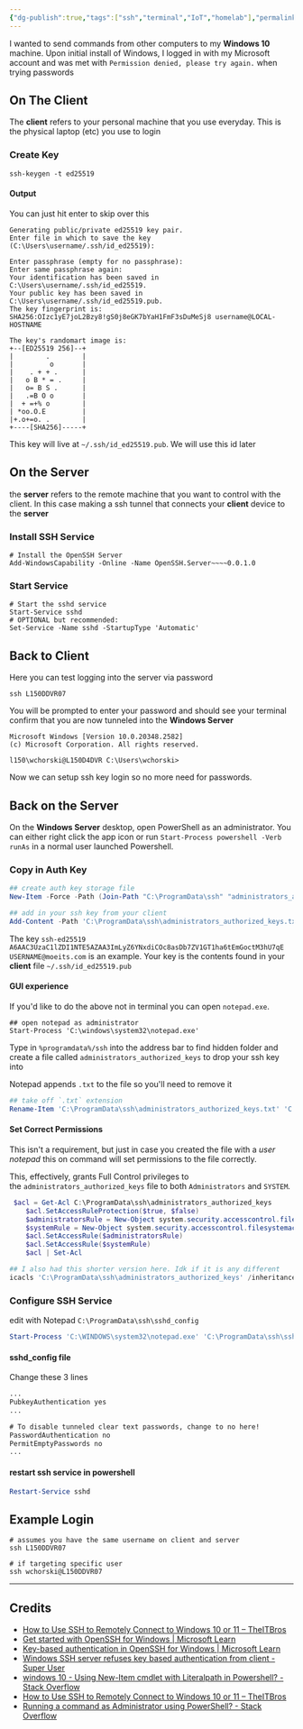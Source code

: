 ```yaml
---
{"dg-publish":true,"tags":["ssh","terminal","IoT","homelab"],"permalink":"/developer/windows-10/ssh-server-and-key-login-linux-mac-client-to-windows-server/","dgPassFrontmatter":true}
---
```


I wanted to send commands from other computers to my **Windows 10** machine. Upon initial install of Windows, I logged in with my Microsoft account and was met with `Permission denied, please try again.` when trying passwords

## On The Client
The **client** refers to your personal machine that you use everyday. This is the physical laptop (etc) you use to login
### Create Key
```shell
ssh-keygen -t ed25519
```

#### Output
You can just hit enter to skip over this
```output
Generating public/private ed25519 key pair.
Enter file in which to save the key (C:\Users\username/.ssh/id_ed25519):

Enter passphrase (empty for no passphrase):
Enter same passphrase again:
Your identification has been saved in C:\Users\username/.ssh/id_ed25519.
Your public key has been saved in C:\Users\username/.ssh/id_ed25519.pub.
The key fingerprint is:
SHA256:OIzc1yE7joL2Bzy8!gS0j8eGK7bYaH1FmF3sDuMeSj8 username@LOCAL-HOSTNAME

The key's randomart image is:
+--[ED25519 256]--+
|        .        |
|         o       |
|    . + + .      |
|   o B * = .     |
|   o= B S .      |
|   .=B O o       |
|  + =+% o        |
| *oo.O.E         |
|+.o+=o. .        |
+----[SHA256]-----+
```

This key will live at `~/.ssh/id_ed25519.pub`. We will use this id later
## On the Server
the **server** refers to the remote machine that you want to control with the client. In this case making a ssh tunnel that connects your **client** device to the **server**
### Install SSH Service
```shell
# Install the OpenSSH Server 
Add-WindowsCapability -Online -Name OpenSSH.Server~~~~0.0.1.0
```
### Start Service
```shell
# Start the sshd service 
Start-Service sshd 
# OPTIONAL but recommended: 
Set-Service -Name sshd -StartupType 'Automatic'
```

## Back to Client
Here you can test logging into the server via password
```shell
ssh L150DDVR07
```

You will be prompted to enter your password and should see your terminal confirm that you are now tunneled into the **Windows Server**

```shell
Microsoft Windows [Version 10.0.20348.2582]
(c) Microsoft Corporation. All rights reserved.

l150\wchorski@L150D4DVR C:\Users\wchorski>
```

Now we can setup ssh key login so no more need for passwords.
## Back on the Server
On the **Windows Server** desktop, open PowerShell as an administrator. You can either right click the app icon or run `Start-Process powershell -Verb runAs` in a normal user launched Powershell.
### Copy in Auth Key

```powershell
## create auth key storage file
New-Item -Force -Path (Join-Path "C:\ProgramData\ssh" "administrators_authorized_keys")

## add in your ssh key from your client
Add-Content -Path 'C:\ProgramData\ssh\administrators_authorized_keys.txt' -Value "ssh-ed25519 A6AAC3UzaC1lZDI1NTE5AZAA3ImLyZ6YNxdiCOc8asDb7ZV1GT1ha6tEmGoctM3hU7qE USERNAME@moeits.com"
```

The key `ssh-ed25519 A6AAC3UzaC1lZDI1NTE5AZAA3ImLyZ6YNxdiCOc8asDb7ZV1GT1ha6tEmGoctM3hU7qE USERNAME@moeits.com` is an example. Your key is the contents found in your **client** file ``~/.ssh/id_ed25519.pub``

#### GUI experience
If you'd like to do the above not in terminal you can open `notepad.exe`. 
```
## open notepad as administrator
Start-Process 'C:\windows\system32\notepad.exe'
```

Type in `%programdata%/ssh` into the address bar to find hidden folder and create a file called `administrators_authorized_keys` to drop your ssh key into

Notepad appends `.txt` to the file so you'll need to remove it
```powershell
## take off `.txt` extension
Rename-Item 'C:\ProgramData\ssh\administrators_authorized_keys.txt' 'C:\ProgramData\ssh\administrators_authorized_keys'
```
#### Set Correct Permissions
This isn't a requirement, but just in case you created the file with a *user notepad* this on command will set permissions to the file correctly.

This, effectively, grants Full Control privileges to the `administrators_authorized_keys` file to both `Administrators` and `SYSTEM`.
```powershell
 $acl = Get-Acl C:\ProgramData\ssh\administrators_authorized_keys
    $acl.SetAccessRuleProtection($true, $false)
    $administratorsRule = New-Object system.security.accesscontrol.filesystemaccessrule("Administrators","FullControl","Allow")
    $systemRule = New-Object system.security.accesscontrol.filesystemaccessrule("SYSTEM","FullControl","Allow")
    $acl.SetAccessRule($administratorsRule)
    $acl.SetAccessRule($systemRule)
    $acl | Set-Acl

## I also had this shorter version here. Idk if it is any different
icacls 'C:\ProgramData\ssh\administrators_authorized_keys' /inheritance:r /grant "Administrators:F" /grant "System:F"
```
### Configure SSH Service
edit with Notepad `C:\ProgramData\ssh\sshd_config` 
```powershell
Start-Process 'C:\WINDOWS\system32\notepad.exe' 'C:\ProgramData\ssh\sshd_config'
```
#### sshd_config file
Change these 3 lines 
```txt
...
PubkeyAuthentication yes
...

# To disable tunneled clear text passwords, change to no here!
PasswordAuthentication no
PermitEmptyPasswords no
...
```
#### restart ssh service in powershell
```powershell
Restart-Service sshd
```
## Example Login
```shell
# assumes you have the same username on client and server
ssh L150DDVR07

# if targeting specific user
ssh wchorski@L150DDVR07
```

---
## Credits
- [How to Use SSH to Remotely Connect to Windows 10 or 11 – TheITBros](https://theitbros.com/ssh-into-windows/)
- [Get started with OpenSSH for Windows | Microsoft Learn](https://learn.microsoft.com/en-us/windows-server/administration/openssh/openssh_install_firstuse?tabs=powershell)
- [Key-based authentication in OpenSSH for Windows | Microsoft Learn](https://learn.microsoft.com/en-us/windows-server/administration/openssh/openssh_keymanagement)
- [Windows SSH server refuses key based authentication from client - Super User](https://superuser.com/questions/1445976/windows-ssh-server-refuses-key-based-authentication-from-client)
- [windows 10 - Using New-Item cmdlet with Literalpath in Powershell? - Stack Overflow](https://stackoverflow.com/questions/54197595/using-new-item-cmdlet-with-literalpath-in-powershell)
- [How to Use SSH to Remotely Connect to Windows 10 or 11 – TheITBros](https://theitbros.com/ssh-into-windows/)
- [Running a command as Administrator using PowerShell? - Stack Overflow](https://stackoverflow.com/questions/7690994/running-a-command-as-administrator-using-powershell)